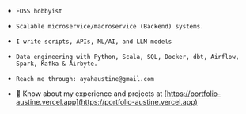 - ```
  FOSS hobbyist
  ```

- ```
  Scalable microservice/macroservice (Backend) systems.
  ```

- ```
  I write scripts, APIs, ML/AI, and LLM models
  ```
  
- ```
  Data engineering with Python, Scala, SQL, Docker, dbt, Airflow, Spark, Kafka & Airbyte.
  ```
  
- ```
  Reach me through: ayahaustine@gmail.com
  ```
  
- 📄 Know about my experience and projects at [https://portfolio-austine.vercel.app](https://portfolio-austine.vercel.app)
